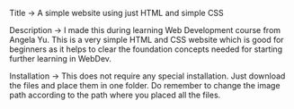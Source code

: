 Title ->
A simple website using just HTML and simple CSS

Description ->
I made this during learning Web Development course from Angela Yu. This is a very simple HTML and CSS website which is good for beginners as it helps to clear the foundation concepts needed for starting further learning in WebDev.

Installation ->
This does not require any special installation. Just download the files and place them in one folder. Do remember to change the image path according to the path where you placed all the files.
